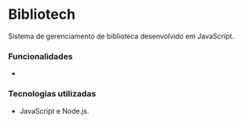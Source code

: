# Bibliotech
Sistema de gerenciamento de biblioteca desenvolvido em JavaScript.

### Funcionalidades
- 

### Tecnologias utilizadas
- JavaScript e Node.js.
